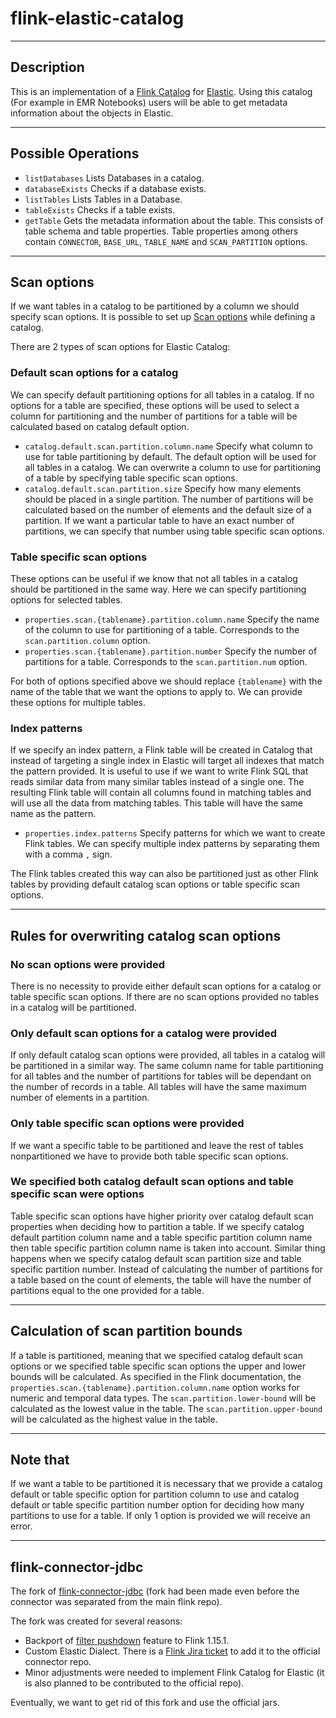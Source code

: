 # flink-elastic-catalog

---

## Description

This is an implementation of a [Flink Catalog](https://nightlies.apache.org/flink/flink-docs-master/docs/dev/table/catalogs/)
for [Elastic](https://www.elastic.co/).
Using this catalog (For example in EMR Notebooks) users will be able to get metadata information about the objects in
Elastic.

---

## Possible Operations

- `listDatabases` Lists Databases in a catalog.
- `databaseExists` Checks if a database exists.
- `listTables` Lists Tables in a Database.
- `tableExists` Checks if a table exists.
- `getTable` Gets the metadata information about the table. This consists of table schema and table properties. Table properties among others contain `CONNECTOR`, `BASE_URL`, `TABLE_NAME` and `SCAN_PARTITION` options.

---

## Scan options

If we want tables in a catalog to be partitioned by a column we should specify scan options.
It is possible to set up [Scan options](https://nightlies.apache.org/flink/flink-docs-release-1.15/docs/connectors/table/jdbc/#scan-partition-column:~:text=than%201%20second.-,scan.partition.column,-optional) while defining a catalog.

There are 2 types of scan options for Elastic Catalog:

### Default scan options for a catalog
We can specify default partitioning options for all tables in a catalog. If no options for a table are specified, these options will be used to
select a column for partitioning and the number of partitions for a table will be calculated based on catalog default option. 

- `catalog.default.scan.partition.column.name` Specify what column to use for table partitioning by default. The default option will be used
for all tables in a catalog. We can overwrite a column to use for partitioning of a table by specifying table specific scan options.
- `catalog.default.scan.partition.size` Specify how many elements should be placed in a single partition. The number of
partitions will be calculated based on the number of elements and the default size of a partition. If we want a particular table
to have an exact number of partitions, we can specify that number using table specific scan options.

### Table specific scan options
These options can be useful if we know that not all tables in a catalog should be partitioned in the same way. Here
we can specify partitioning options for selected tables.

- `properties.scan.{tablename}.partition.column.name` Specify the name of the column to use for partitioning of a table.
Corresponds to the `scan.partition.column` option.
- `properties.scan.{tablename}.partition.number` Specify the number of partitions for a table. Corresponds to the `scan.partition.num` option.

For both of options specified above we should replace `{tablename}` with the name of the table that we want the options to apply to.
We can provide these options for multiple tables.

### Index patterns
If we specify an index pattern, a Flink table will be created in Catalog that instead of targeting a single index in Elastic will target all indexes that match
the pattern provided. It is useful to use if we want to write Flink SQL that reads similar data from many similar tables instead of a single one.
The resulting Flink table will contain all columns found in matching tables and will use all the data from matching tables.
This table will have the same name as the pattern.

- `properties.index.patterns` Specify patterns for which we want to create Flink tables. We can specify multiple index patterns by
separating them with a comma `,` sign.

The Flink tables created this way can also be partitioned just as other Flink tables by providing default catalog scan options or table specific scan options.

---

## Rules for overwriting catalog scan options

### No scan options were provided
There is no necessity to provide either default scan options for a catalog or table specific scan options. If there are no scan options provided
no tables in a catalog will be partitioned.

### Only default scan options for a catalog were provided
If only default catalog scan options were provided, all tables in a catalog will be partitioned in a similar way. The same column name for table partitioning for all tables and
the number of partitions for tables will be dependant on the number of records in a table. All tables will have the same maximum number of elements in a partition.

### Only table specific scan options were provided
If we want a specific table to be partitioned and leave the rest of tables nonpartitioned we have to provide both table specific scan options.

### We specified both catalog default scan options and table specific scan were options
Table specific scan options have higher priority over catalog default scan properties when deciding how to partition a table.
If we specify catalog default partition column name and a table specific partition column name then table specific partition column name is taken into account.
Similar thing happens when we specify catalog default scan partition size and table specific partition number. Instead of calculating the number of partitions for a table
based on the count of elements, the table will have the number of partitions equal to the one provided for a table.

--- 

## Calculation of scan partition bounds
If a table is partitioned, meaning that we specified catalog default scan options or we specified table specific scan options the upper and lower bounds will be calculated.
As specified in the Flink documentation, the `properties.scan.{tablename}.partition.column.name` option works for numeric and temporal data types.
The `scan.partition.lower-bound` will be calculated as the lowest value in the table.
The `scan.partition.upper-bound` will be calculated as the highest value in the table.

---

## Note that
If we want a table to be partitioned it is necessary that we provide a catalog default or table specific option for partition column to use and
catalog default or table specific partition number option for deciding how many partitions to use for a table.
If only 1 option is provided we will receive an error.

---

## flink-connector-jdbc

The fork of [flink-connector-jdbc](https://github.com/apache/flink-connector-jdbc) (fork had been made even before the
connector was separated from the main flink repo).

The fork was created for several reasons:

- Backport of [filter pushdown](https://github.com/apache/flink/pull/20140) feature to Flink 1.15.1.
- Custom Elastic Dialect. There is a [Flink Jira ticket](https://issues.apache.org/jira/browse/FLINK-30702) to add it to
  the official connector repo.
- Minor adjustments were needed to implement Flink Catalog for Elastic (it is also planned to be contributed to the
  official repo).

Eventually, we want to get rid of this fork and use the official jars.
